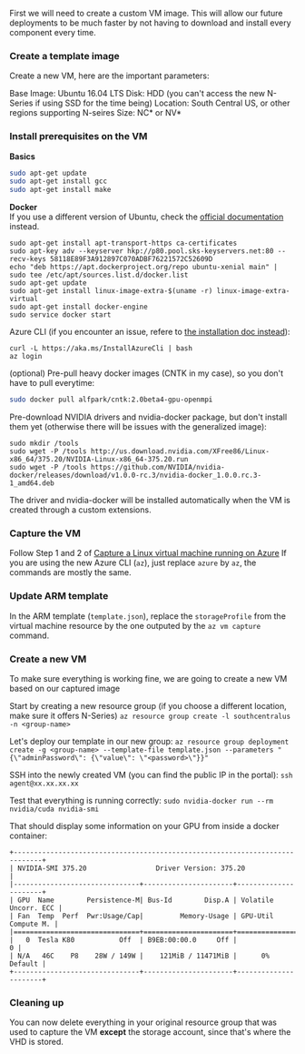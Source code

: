 First we will need to create a custom VM image. This will allow our future deployments to be much faster by not having to download and install every component every time.

### Create a template image
Create a new VM, here are the important parameters:

Base Image: Ubuntu 16.04 LTS
Disk: HDD (you can't access the new N-Series if using SSD for the time being)
Location: South Central US, or other regions supporting N-seires
Size: NC* or NV*

### Install prerequisites on the VM

__Basics__
```bash
sudo apt-get update
sudo apt-get install gcc
sudo apt-get install make
``` 

__Docker__  
If you use a different version of Ubuntu, check the [official documentation](https://docs.docker.com/engine/installation/) instead.
```
sudo apt-get install apt-transport-https ca-certificates
sudo apt-key adv --keyserver hkp://p80.pool.sks-keyservers.net:80 --recv-keys 58118E89F3A912897C070ADBF76221572C52609D
echo "deb https://apt.dockerproject.org/repo ubuntu-xenial main" | sudo tee /etc/apt/sources.list.d/docker.list
sudo apt-get update
sudo apt-get install linux-image-extra-$(uname -r) linux-image-extra-virtual
sudo apt-get install docker-engine
sudo service docker start
```

Azure CLI (if you encounter an issue, refere to [the installation doc instead](https://github.com/NVIDIA/nvidia-docker#quick-start)):
```
curl -L https://aka.ms/InstallAzureCli | bash
az login
```

(optional) Pre-pull heavy docker images (CNTK in my case), so you don't have to pull everytime:
```bash
sudo docker pull alfpark/cntk:2.0beta4-gpu-openmpi
```

Pre-download NVIDIA drivers and nvidia-docker package, but don't install them yet (otherwise there will be issues with the generalized image):
```
sudo mkdir /tools
sudo wget -P /tools http://us.download.nvidia.com/XFree86/Linux-x86_64/375.20/NVIDIA-Linux-x86_64-375.20.run
sudo wget -P /tools https://github.com/NVIDIA/nvidia-docker/releases/download/v1.0.0-rc.3/nvidia-docker_1.0.0.rc.3-1_amd64.deb
```

The driver and nvidia-docker will be installed automatically when the VM is created through a custom extensions.

### Capture the VM

Follow Step 1 and 2 of [Capture a Linux virtual machine running on Azure](https://docs.microsoft.com/en-us/azure/virtual-machines/virtual-machines-linux-capture-image?toc=%2fazure%2fvirtual-machines%2flinux%2ftoc.json)
If you are using the new Azure CLI (`az`), just replace `azure` by `az`, the commands are mostly the same.

### Update ARM template

In the ARM template (`template.json`), replace the `storageProfile` from the virtual machine resource by the one outputed by the `az vm capture` command.


### Create a new VM

To make sure everything is working fine, we are going to create a new VM based on our captured image

Start by creating a new resource group (if you choose a different location, make sure it offers N-Series)
`az resource group create -l southcentralus -n <group-name>`

Let's deploy our template in our new group:
`az resource group deployment create -g <group-name> --template-file template.json --parameters "{\"adminPassword\": {\"value\": \"<password>\"}}"`

SSH into the newly created VM (you can find the public IP in the portal):
`ssh agent@xx.xx.xx.xx`

Test that everything is running correctly:
`sudo nvidia-docker run --rm nvidia/cuda nvidia-smi`

That should display some information on your GPU from inside a docker container:
```
+-----------------------------------------------------------------------------+
| NVIDIA-SMI 375.20                 Driver Version: 375.20                    |
|-------------------------------+----------------------+----------------------+
| GPU  Name        Persistence-M| Bus-Id        Disp.A | Volatile Uncorr. ECC |
| Fan  Temp  Perf  Pwr:Usage/Cap|         Memory-Usage | GPU-Util  Compute M. |
|===============================+======================+======================|
|   0  Tesla K80           Off  | B9EB:00:00.0     Off |                    0 |
| N/A   46C    P8    28W / 149W |    121MiB / 11471MiB |      0%      Default |
+-------------------------------+----------------------+----------------------+
```


### Cleaning up
You can now delete everything in your original resource group that was used to capture the VM **except** the storage account, since that's where the VHD is stored.
